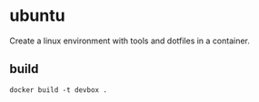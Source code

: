 # ubuntu

Create a linux environment with tools and dotfiles in a container.

## build

`docker build -t devbox .`
